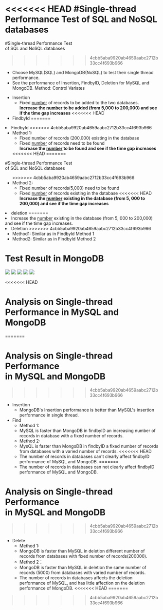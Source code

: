 <<<<<<< HEAD
#Single-thread Performance Test of SQL and NoSQL databases
=======

#Single-thread Performance Test <br> of SQL and NoSQL databases

>>>>>>> 4cbb5aba9920ab4659aabc2712b33cc4f693b966
- Choose MySQL(SQL) and MongoDB(NoSQL) to test their single thread performance.
- See the performance of Insertion, FindbyID, Deletion for MySQL and MongoDB.
Method: Control Variates 
<ul>
<li>Insertion
  <ul>
   <li> Fixed <u>number</u> of records to be added to the two databases.
 <br><b> Increase the <u>number</u> to be added (from 5,000 to 200,000) and see if the time gap increases</b>
<<<<<<< HEAD
 
 </ul>
<li>FindbyId
=======
 </ul>
<li>FindbyId
</ul>
>>>>>>> 4cbb5aba9920ab4659aabc2712b33cc4f693b966
<ul>
<li> Method 1:
   <ul>
   <li> Fixed number of records (200,000) existing in the database
   <li> Fixed <u>number</u> of records need to be found
  <br><b> Increase the <u>number</u> to be found and see if the time gap increases</b>
   </ul>
<<<<<<< HEAD
=======
</ul>

#Single-thread Performance Test <br> of SQL and NoSQL databases

<ul>
>>>>>>> 4cbb5aba9920ab4659aabc2712b33cc4f693b966
<li> Method 2:
   <ul>
   <li> Fixed number of records(5,000) need to be found
   <li> Fixed <u>number</u> of records existing in the database
<<<<<<< HEAD
  <br><b> Increase the <u>number</u> existing in the database (from 5, 000 to 200,000) and see if the time gap increases</b>
   </ul>
</ul>
<li>deletion
=======
   <li> Increase the <u>number</u> existing in the database (from 5, 000 to 200,000) and see if the time gap increases.
   </ul>
<li>Deletion
>>>>>>> 4cbb5aba9920ab4659aabc2712b33cc4f693b966
  <ul>
  <li>Method1: Similar as in FindbyId Method 1
  <li>Method2: Similar as in FindbyId Method 2
  </ul>
</ul>

# Test Result in MongoDB
<img src="img/single_add.png"/>
<img src="img/single_find_1.png"/>
<img src="img/single_find_2.png"/>
<img src="img/single_del_1.png"/>
<img src="img/single_del_2.png"/>

<<<<<<< HEAD
# Analysis on Single-thread Performance in MySQL and MongoDB
=======
# Analysis on Single-thread Performance <br> in MySQL and MongoDB
>>>>>>> 4cbb5aba9920ab4659aabc2712b33cc4f693b966
 
 - Insertion 
   - MongoDB's Insertion performance is better than MySQL's insertion performance in single thread.
 - Find
   - Method 1: 
   - MySQL is faster than MongoDB in findbyID an increasing number of records in database with a fixed number of records.  
   - Method 2:
   - MysQL is faster than MongoDB in findbyID a fixed number of records from databases with a varied number of records.
<<<<<<< HEAD
   - The number of records in databases can't clearly affect findbyID performance of MySQL and MongoDB.
=======
   - The number of records in databases can not clearly affect findbyID performance of MySQL and MongoDB.

# Analysis on Single-thread Performance <br> in MySQL and MongoDB

>>>>>>> 4cbb5aba9920ab4659aabc2712b33cc4f693b966
 - Delete
   - Method 1:
   - MongoDB is faster than MySQL in deletion different number of records from databases with fixed number of records(200000). 
   - Method 2：
   - MongoDB is faster than MySQL in deletion the same number of records (5000) from databases with varied number of records.
   - The number of records in databases affects the deletion performance of MySQL, and has little affection on the deletion performance of MongoDB.
<<<<<<< HEAD
=======

>>>>>>> 4cbb5aba9920ab4659aabc2712b33cc4f693b966
